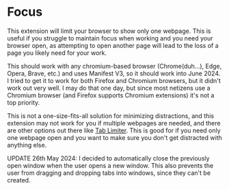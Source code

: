 # Focus

This extension will limit your browser to show only one webpage. This is useful if you struggle to maintain focus when working and you need your browser open, as attempting to open another page will lead to the loss of a page you likely need for your work.

This should work with any chromium-based browser (Chrome(duh...), Edge, Opera, Brave, etc.) and uses Manifest V3, so it should work into June 2024. I tried to get it to work for both Firefox and Chromium browsers, but it didn't work out very well. I may do that one day, but since most netizens use a Chromium browser (and Firefox supports Chromium extensions) it's not a top priority.

This is not a one-size-fits-all solution for minimizing distractions, and this extension may not work for you if multiple webpages are needed, and there are other options out there like [Tab Limiter](https://chromewebstore.google.com/detail/tab-limiter/pbpfchnddjilendkobiabenojlniemoh). This is good for if you need only one webpage open and you want to make sure you don't get distracted with anything else.

UPDATE 26th May 2024: I decided to automatically close the previously open window when the user opens a new window. This also prevents the user from dragging and dropping tabs into windows, since they can't be created.